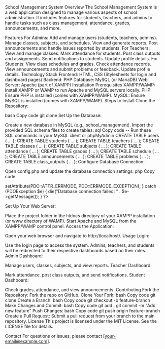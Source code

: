 School Management System
Overview
The School Management System is a web application designed to manage various aspects of school administration. It includes features for students, teachers, and admins to handle tasks such as class management, attendance, grades, announcements, and more.

Features
For Admins:
Add and manage users (students, teachers, admins).
Manage classes, subjects, and schedules.
View and generate reports.
Post announcements and handle issues reported by students.
For Teachers:
View and manage classes.
Mark attendance for students.
Post class outputs and assignments.
Send notifications to students.
Update profile details.
For Students:
View class schedules and grades.
Check attendance records.
View announcements and submit problems or feedback.
Update profile details.
Technology Stack
Frontend: HTML, CSS (Stylesheets for login and dashboard pages)
Backend: PHP
Database: MySQL (or MariaDB)
Web Server: Apache (part of XAMPP)
Installation
Prerequisites
XAMPP/WAMP: Install XAMPP or WAMP to run Apache and MySQL servers locally.
PHP: Ensure PHP is installed (comes with XAMPP/WAMP).
MySQL: Ensure MySQL is installed (comes with XAMPP/WAMP).
Steps to Install
Clone the Repository:

bash
Copy code
git clone <repository-url>
Set Up the Database:

Create a new database in MySQL (e.g., school_management).
Import the provided SQL schema files to create tables:
sql
Copy code
-- Run these SQL commands in your MySQL client or phpMyAdmin
CREATE TABLE users ( ... );
CREATE TABLE students ( ... );
CREATE TABLE teachers ( ... );
CREATE TABLE classes ( ... );
CREATE TABLE subjects ( ... );
CREATE TABLE attendance ( ... );
CREATE TABLE grades ( ... );
CREATE TABLE schedule ( ... );
CREATE TABLE announcements ( ... );
CREATE TABLE problems ( ... );
CREATE TABLE class_outputs ( ... );
Configure Database Connection:

Open config.php and update the database connection settings:
php
Copy code
<?php
$host = 'localhost'; // or your server IP
$db = 'school_management';
$user = 'root'; // default XAMPP/WAMP MySQL user
$pass = ''; // default XAMPP/WAMP MySQL password (usually empty)

try {
    $pdo = new PDO("mysql:host=$host;dbname=$db", $user, $pass);
    $pdo->setAttribute(PDO::ATTR_ERRMODE, PDO::ERRMODE_EXCEPTION);
} catch (PDOException $e) {
    die("Database connection failed: " . $e->getMessage());
}
?>
Set Up Your Web Server:

Place the project folder in the htdocs directory of your XAMPP installation (or www directory of WAMP).
Start Apache and MySQL from the XAMPP/WAMP control panel.
Access the Application:

Open your web browser and navigate to http://localhost/<project-folder>.
Usage
Login:

Use the login page to access the system. Admins, teachers, and students will be redirected to their respective dashboards based on their roles.
Admin Dashboard:

Manage users, classes, subjects, and view reports.
Teacher Dashboard:

Mark attendance, post class outputs, and send notifications.
Student Dashboard:

Check grades, attendance, and view announcements.
Contributing
Fork the Repository: Fork the repo on GitHub.
Clone Your Fork:
bash
Copy code
git clone <your-fork-url>
Create a Branch:
bash
Copy code
git checkout -b feature-branch
Make Changes and Commit:
bash
Copy code
git add .
git commit -m "Add new feature"
Push Changes:
bash
Copy code
git push origin feature-branch
Create a Pull Request: Submit a pull request from your branch to the main repository.
License
This project is licensed under the MIT License. See the LICENSE file for details.

Contact
For questions or issues, please contact [your-email@example.com].
